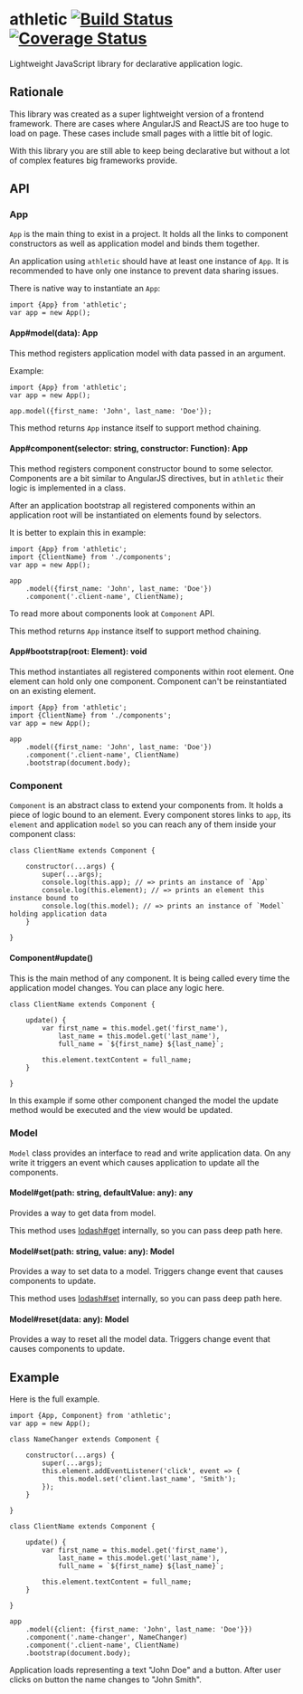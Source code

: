 # athletic [![Build Status](https://travis-ci.org/Antontelesh/athletic.svg?branch=develop)](https://travis-ci.org/Antontelesh/athletic) [![Coverage Status](https://coveralls.io/repos/github/Antontelesh/athletic/badge.svg?branch=develop)](https://coveralls.io/github/Antontelesh/athletic?branch=develop)

Lightweight JavaScript library for declarative application logic.

## Rationale

This library was created as a super lightweight version of a frontend framework. There are cases where AngularJS and ReactJS are too huge to load on page. These cases include small pages with a little bit of logic.

With this library you are still able to keep being declarative but without a lot of complex features big frameworks provide.

## API

### App

`App` is the main thing to exist in a project. It holds all the links to component constructors as well as application model and binds them together.

An application using `athletic` should have at least one instance of `App`.
It is recommended to have only one instance to prevent data sharing issues.

There is native way to instantiate an `App`:

```
import {App} from 'athletic';
var app = new App();
```

#### App#model(data): App

This method registers application model with data passed in an argument.

Example:

```
import {App} from 'athletic';
var app = new App();

app.model({first_name: 'John', last_name: 'Doe'});
```

This method returns `App` instance itself to support method chaining.

#### App#component(selector: string, constructor: Function): App

This method registers component constructor bound to some selector. Components are a bit similar to AngularJS directives, but in `athletic` their logic is implemented in a class.

After an application bootstrap all registered components within an application root will be instantiated on elements found by selectors.

It is better to explain this in example:

```
import {App} from 'athletic';
import {ClientName} from './components';
var app = new App();

app
    .model({first_name: 'John', last_name: 'Doe'})
    .component('.client-name', ClientName);
```

To read more about components look at `Component` API.

This method returns `App` instance itself to support method chaining.

#### App#bootstrap(root: Element): void

This method instantiates all registered components within root element.
One element can hold only one component. Component can't be reinstantiated on an existing element.

```
import {App} from 'athletic';
import {ClientName} from './components';
var app = new App();

app
    .model({first_name: 'John', last_name: 'Doe'})
    .component('.client-name', ClientName)
    .bootstrap(document.body);
```

### Component

`Component` is an abstract class to extend your components from. It holds a piece of logic bound to an element. Every component stores links to `app`, its `element` and application `model` so you can reach any of them inside your component class:

```
class ClientName extends Component {
    
    constructor(...args) {
        super(...args);
        console.log(this.app); // => prints an instance of `App`
        console.log(this.element); // => prints an element this instance bound to
        console.log(this.model); // => prints an instance of `Model` holding application data
    }

}
```

#### Component#update()

This is the main method of any component. It is being called every time the application model changes. You can place any logic here.

```
class ClientName extends Component {

    update() {
        var first_name = this.model.get('first_name'),
            last_name = this.model.get('last_name'),
            full_name = `${first_name} ${last_name}`;

        this.element.textContent = full_name;
    }

}
```

In this example if some other component changed the model the update method would be executed and the view would be updated.

### Model

`Model` class provides an interface to read and write application data.
On any write it triggers an event which causes application to update all the components.

#### Model#get(path: string, defaultValue: any): any

Provides a way to get data from model.

This method uses [lodash#get](https://lodash.com/docs#get) internally, so you can pass deep path here.

#### Model#set(path: string, value: any): Model

Provides a way to set data to a model. Triggers change event that causes components to update.

This method uses [lodash#set](https://lodash.com/docs#set) internally, so you can pass deep path here.

#### Model#reset(data: any): Model

Provides a way to reset all the model data. Triggers change event that causes components to update.

## Example

Here is the full example.

```
import {App, Component} from 'athletic';
var app = new App();

class NameChanger extends Component {

    constructor(...args) {
        super(...args);
        this.element.addEventListener('click', event => {
            this.model.set('client.last_name', 'Smith');
        });
    }

}

class ClientName extends Component {

    update() {
        var first_name = this.model.get('first_name'),
            last_name = this.model.get('last_name'),
            full_name = `${first_name} ${last_name}`;

        this.element.textContent = full_name;
    }

}

app
    .model({client: {first_name: 'John', last_name: 'Doe'}})
    .component('.name-changer', NameChanger)
    .component('.client-name', ClientName)
    .bootstrap(document.body);
```

Application loads representing a text "John Doe" and a button.
After user clicks on button the name changes to "John Smith".
